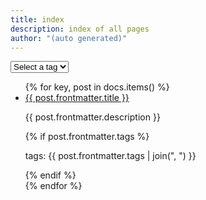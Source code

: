 ```yaml
---
title: index
description: index of all pages
author: "(auto generated)"
---
```


<select id="tagFilter" onchange="filterPosts()">
    <option value="">Select a tag</option>
    {% set unique_tags = [] %}
    {% for key, post in docs.items() %}
        {% for tag in post.frontmatter.tags %}
            {% if tag not in unique_tags %}
                {% set unique_tags = unique_tags.append(tag) %}
            {% endif %}
        {% endfor %}
    {% endfor %}
    {% for tag in unique_tags %}
        <option value="{{ tag }}">{{ tag }}</option>
    {% endfor %}
</select>

<ul id="postList">
{% for key, post in docs.items() %}
<li class="post-item" data-tags="{{ post.frontmatter.tags | join(", ") }}">
    <a href="{{ post.file_meta.path_html }}">{{ post.frontmatter.title }}</a>
    <p>{{ post.frontmatter.description }}</p>
    {% if post.frontmatter.tags %}
    <p>tags: {{ post.frontmatter.tags | join(", ") }}</p>
    {% endif %}
</li>
{% endfor %}
</ul>

<script>
function filterPosts() {
    const filter = document.getElementById('tagFilter').value.toLowerCase();
    const posts = document.querySelectorAll('.post-item');

    posts.forEach(post => {
        const tags = post.getAttribute('data-tags').toLowerCase();
        if (filter === "" || tags.includes(filter)) {
            post.style.display = '';
        } else {
            post.style.display = 'none';
        }
    });
}
</script>